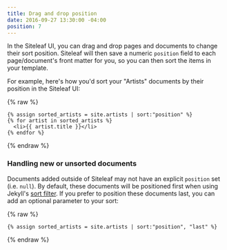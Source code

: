 ```yaml
---
title: Drag and drop position
date: 2016-09-27 13:30:00 -04:00
position: 7
---
```


In the Siteleaf UI, you can drag and drop pages and documents to change their sort position. Siteleaf will then save a numeric `position` field to each page/document's front matter for you, so you can then sort the items in your template. 

For example, here's how you'd sort your "Artists" documents by their position in the Siteleaf UI:

{% raw %}
```
{% assign sorted_artists = site.artists | sort:"position" %}
{% for artist in sorted_artists %}
  <li>{{ artist.title }}</li>
{% endfor %}
```
{% endraw %}

### Handling new or unsorted documents

Documents added outside of Siteleaf may not have an explicit `position` set (i.e. `null`). By default, these documents will be positioned first when using Jekyll's [sort filter](https://jekyllrb.com/docs/templates/). If you prefer to position these documents last, you can add an optional parameter to your sort:

{% raw %}
```
{% assign sorted_artists = site.artists | sort:"position", "last" %}
```
{% endraw %}
